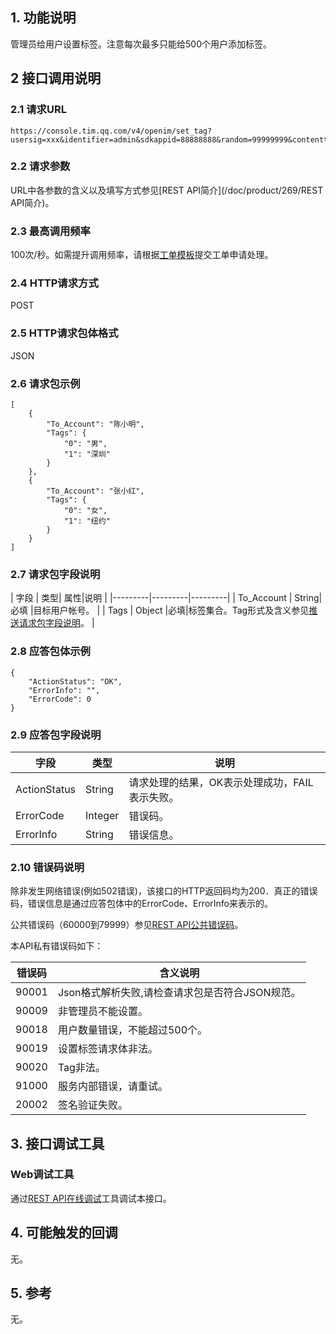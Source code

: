 ## 1. 功能说明

管理员给用户设置标签。注意每次最多只能给500个用户添加标签。

## 2 接口调用说明

### 2.1 请求URL 
```
https://console.tim.qq.com/v4/openim/set_tag?usersig=xxx&identifier=admin&sdkappid=88888888&random=99999999&contenttype=json
```
### 2.2 请求参数 

URL中各参数的含义以及填写方式参见[REST API简介](/doc/product/269/REST API简介)。 

### 2.3 最高调用频率

100次/秒。如需提升调用频率，请根据[工单模板](/doc/product/269/云通信配置变更需求工单#2.15-rest-api.E8.B0.83.E7.94.A8.E9.A2.91.E7.8E.87.E8.B0.83.E6.95.B4)提交工单申请处理。

### 2.4 HTTP请求方式 

POST 

### 2.5 HTTP请求包体格式 

JSON 

### 2.6 请求包示例

```
[
    {
        "To_Account": "陈小明",
        "Tags": {
            "0": "男",
            "1": "深圳"
        }
    },
    {
        "To_Account": "张小红",
        "Tags": {
            "0": "女",
            "1": "纽约"
        }
    }
]
```

### 2.7 请求包字段说明 

| 字段 | 类型| 属性|说明 |
|---------|---------|---------|
| To_Account | String|必填 |目标用户帐号。 |
| Tags | Object |必填|标签集合。Tag形式及含义参见[推送请求包字段说明](http://www.qcloud.com/doc/product/269/%E6%8E%A8%E9%80%81#2.7-.E8.AF.B7.E6.B1.82.E5.8C.85.E5.AD.97.E6.AE.B5.E8.AF.B4.E6.98.8E)。 |

### 2.8 应答包体示例

```
{
    "ActionStatus": "OK",
    "ErrorInfo": "",
    "ErrorCode": 0
}
```

### 2.9 应答包字段说明 


| 字段|类型 |说明 |
|---------|---------|---------|
| ActionStatus| String | 请求处理的结果，OK表示处理成功，FAIL表示失败。  |
| ErrorCode| Integer | 错误码。  |
| ErrorInfo| String | 错误信息。  |


### 2.10 错误码说明 

除非发生网络错误(例如502错误)，该接口的HTTP返回码均为200．真正的错误码，错误信息是通过应答包体中的ErrorCode、ErrorInfo来表示的。 

公共错误码（60000到79999）参见[REST API公共错误码](/doc/product/269/错误码#rest-api.E5.85.AC.E5.85.B1.E9.94.99.E8.AF.AF.E7.A0.81)。 

本API私有错误码如下： 

| 错误码 |含义说明 | 
|---------|---------|
| 90001 |Json格式解析失败,请检查请求包是否符合JSON规范。| 
|90009|非管理员不能设置。|
| 90018 |用户数量错误，不能超过500个。| 
| 90019 |设置标签请求体非法。|
| 90020 |Tag非法。| 
| 91000 |服务内部错误，请重试。| 
| 20002 |签名验证失败。| 

## 3. 接口调试工具 

### Web调试工具 

通过[REST API在线调试](http://avc.qcloud.com/wiki2.0/im/APITester/APITester.html#v4/openim/set_tag)工具调试本接口。 

## 4. 可能触发的回调 

无。 

## 5. 参考 

无。 
